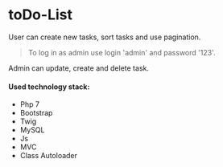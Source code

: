 # toDo-List
User can create new tasks, sort tasks and use pagination.

> To log in as admin use login 'admin' and password '123'.

Admin can update, create and delete task.

#### Used technology stack:
* Php 7
* Bootstrap
* Twig
* MySQL
* Js
* MVC
* Class Autoloader